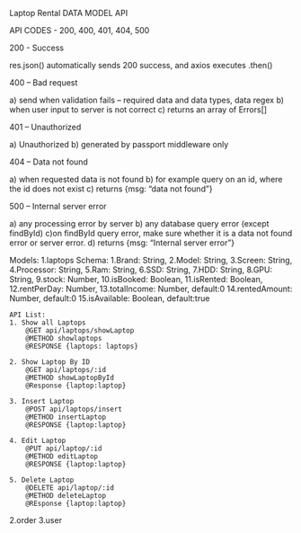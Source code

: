 Laptop Rental
DATA MODEL
API

API CODES - 200, 400, 401, 404, 500

200 - Success

res.json() automatically sends 200 success, and axios executes .then()

400 – Bad request

a) send when validation fails – required data and data types, data regex
b) when user input to server is not correct
c) returns an array of Errors[]

401 – Unauthorized

a) Unauthorized
b) generated by passport middleware only

404 – Data not found

a) when requested data is not found
b) for example query on an id, where the id does not exist
c) returns {msg: “data not found”}

500 – Internal server error

a) any processing error by server
b) any database query error (except findById)
c)on findById query error, make sure whether it is a data not found error or server error.
d) returns {msg: “Internal server error”}

Models:
1.laptops Schema:
1.Brand: String,
2.Model: String,
3.Screen: String,
4.Processor: String,
5.Ram: String,
6.SSD: String,
7.HDD: String,
8.GPU: String,
9.stock: Number,
10.isBooked: Boolean,
11.isRented: Boolean,
12.rentPerDay: Number,
13.totalIncome: Number, default:0
14.rentedAmount: Number, default:0
15.isAvailable: Boolean, default:true

    API List:
    1. Show all Laptops
        @GET api/laptops/showLaptop
        @METHOD showlaptops
        @RESPONSE {laptops: laptops}

    2. Show Laptop By ID
        @GET api/laptops/:id
        @METHOD showLaptopById
        @Response {laptop:laptop}

    3. Insert Laptop
        @POST api/laptops/insert
        @METHOD insertLaptop
        @RESPONSE {laptop:laptop}

    4. Edit Laptop
        @PUT api/laptop/:id
        @METHOD editLaptop
        @RESPONSE {laptop:laptop}

    5. Delete Laptop
        @DELETE api/laptop/:id
        @METHOD deleteLaptop
        @REsponse {laptop:laptop}

2.order
3.user
